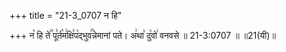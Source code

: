 +++
title = "21-3_0707 न हि"

+++
न꣡ हि ते꣢꣯ पू꣣र्त꣡म꣢क्षि꣣प꣡द्भुव꣢꣯न्नेमानां पते। अ꣢था꣣ दु꣡वो꣢ वनवसे ॥ 21-3:0707 ॥ ॥21(यी)॥